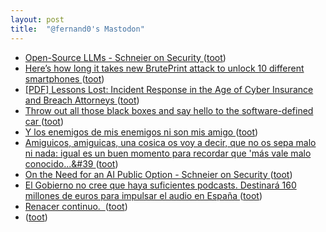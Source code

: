 ```yaml
---
layout: post
title:  "@fernand0's Mastodon"
---
```

*  [Open-Source LLMs - Schneier on Security ](https://www.schneier.com/blog/archives/2023/06/open-source-llms.htm) ([toot](https://mastodon.social/@fernand0/110599170056912501))
*  [Here’s how long it takes new BrutePrint attack to unlock 10 different smartphones ](https://arstechnica.com/information-technology/2023/05/hackers-can-brute-force-fingerprint-authentication-of-android-devices) ([toot](https://mastodon.social/@fernand0/110598934195926485))
*  [[PDF] Lessons Lost: Incident Response in the Age of Cyber Insurance and Breach Attorneys   ](https://www.usenix.org/system/files/sec23fall-prepub-292-woods.pdf) ([toot](https://mastodon.social/@fernand0/110598801220011919))
*  [Throw out all those black boxes and say hello to the software-defined car ](https://arstechnica.com/cars/2023/05/throw-out-all-those-black-boxes-and-say-hello-to-the-software-defined-car) ([toot](https://mastodon.social/@fernand0/110598522492971210))
*  [Y los enemigos de mis enemigos ni son mis amigo ](https://mastodon.social/@fernand0/110598491457374218) ([toot](https://mastodon.social/@fernand0/110598491457374218))
*  [Amiguicos, amiguicas, una cosica os voy a decir, que no os sepa malo ni nada: igual es un buen momento para recordar que &#39;más vale malo conocido...&#39 ](https://mastodon.social/@fernand0/110598322403436148) ([toot](https://mastodon.social/@fernand0/110598322403436148))
*  [On the Need for an AI Public Option - Schneier on Security ](https://www.schneier.com/blog/archives/2023/06/on-the-need-for-an-ai-public-option.htm) ([toot](https://mastodon.social/@fernand0/110598312483740535))
*  [El Gobierno no cree que haya suficientes podcasts. Destinará 160 millones de euros para impulsar el audio en España ](https://www.xataka.com/audio/gobierno-no-cree-que-haya-suficientes-podcasts-destinara-160-millones-euros-para-impulsar-audio-espan) ([toot](https://mastodon.social/@fernand0/110598090856782519))
*  [Renacer continuo.  ](https://avecesunafoto.wordpress.com/2023/06/23/renacer-continuo) ([toot](https://mastodon.social/@fernand0/110594647213492298))
*  [ ](https://mastodon.social/users/fernand0/statuses/110594614232143309/activity) ([toot](https://mastodon.social/users/fernand0/statuses/110594614232143309/activity))

